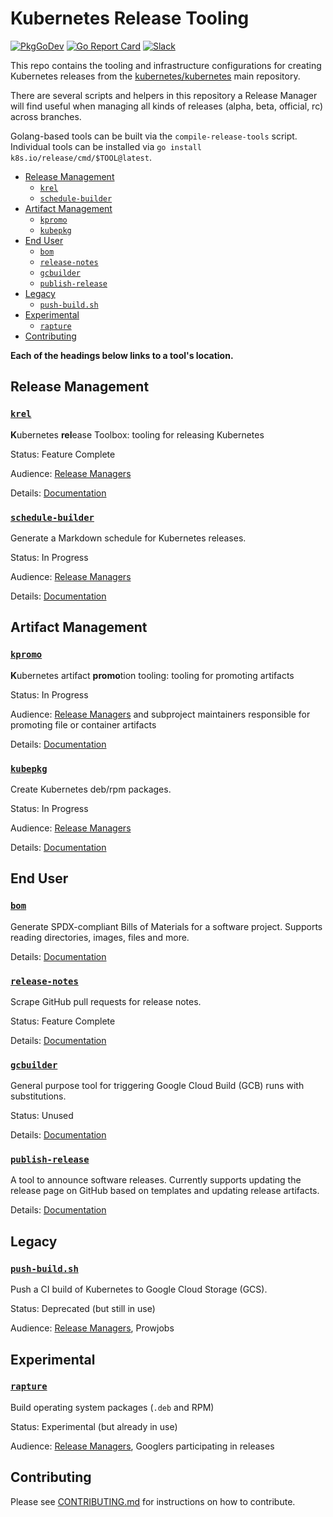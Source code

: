 # Kubernetes Release Tooling

[![PkgGoDev](https://pkg.go.dev/badge/k8s.io/release)](https://pkg.go.dev/k8s.io/release)
[![Go Report Card](https://goreportcard.com/badge/k8s.io/release)](https://goreportcard.com/report/k8s.io/release)
[![Slack](https://img.shields.io/badge/Slack-%23release--management-blueviolet)](https://kubernetes.slack.com/archives/C2C40FMNF)

This repo contains the tooling and infrastructure configurations for creating
Kubernetes releases from the [kubernetes/kubernetes] main repository.

There are several scripts and helpers in this repository a Release Manager will
find useful when managing all kinds of releases (alpha, beta, official, rc)
across branches.

Golang-based tools can be built via the `compile-release-tools` script.
Individual tools can be installed via `go install k8s.io/release/cmd/$TOOL@latest`.

- [Release Management](#release-management)
  - [`krel`](#krel)
  - [`schedule-builder`](#schedule-builder)
- [Artifact Management](#artifact-management)
  - [`kpromo`](#kpromo)
  - [`kubepkg`](#kubepkg)
- [End User](#end-user)
  - [`bom`](#bom)
  - [`release-notes`](#release-notes)
  - [`gcbuilder`](#gcbuilder)
  - [`publish-release`](#publish-release)
- [Legacy](#legacy)
  - [`push-build.sh`](#push-buildsh)
- [Experimental](#experimental)
  - [`rapture`](#rapture)
- [Contributing](#contributing)

**Each of the headings below links to a tool's location.**

## Release Management

### [`krel`](/cmd/krel)

**K**ubernetes **rel**ease Toolbox: tooling for releasing Kubernetes

Status: Feature Complete

Audience: [Release Managers][release-managers]

Details: [Documentation](/docs/krel/README.md)

### [`schedule-builder`](/cmd/schedule-builder)

Generate a Markdown schedule for Kubernetes releases.

Status: In Progress

Audience: [Release Managers][release-managers]

Details: [Documentation](/cmd/schedule-builder/README.md)

## Artifact Management

### [`kpromo`](https://sigs.k8s.io/promo-tools/cmd/kpromo)

**K**ubernetes artifact **promo**tion tooling: tooling for promoting artifacts

Status: In Progress

Audience: [Release Managers][release-managers] and subproject maintainers
responsible for promoting file or container artifacts

Details: [Documentation](https://sigs.k8s.io/promo-tools/README.md#kpromo)

### [`kubepkg`](/cmd/kubepkg)

Create Kubernetes deb/rpm packages.

Status: In Progress

Audience: [Release Managers][release-managers]

Details: [Documentation](/cmd/kubepkg/README.md)

## End User

### [`bom`](https://sigs.k8s.io/bom)

Generate SPDX-compliant Bills of Materials for a software
project. Supports reading directories, images, files and more.

Details: [Documentation](https://sigs.k8s.io/bom/README.md)

### [`release-notes`](/cmd/release-notes)

Scrape GitHub pull requests for release notes.

Status: Feature Complete

Details: [Documentation](/cmd/release-notes/README.md)

### [`gcbuilder`](/cmd/gcbuilder)

General purpose tool for triggering Google Cloud Build (GCB) runs with
substitutions.

Status: Unused

Details: [Documentation](/cmd/gcbuilder/README.md)

### [`publish-release`](/cmd/publish-release)

A tool to announce software releases. Currently supports updating the
release page on GitHub based on templates and updating release artifacts.

Details: [Documentation](cmd/publish-release/README.md)

## Legacy

### [`push-build.sh`](push-build.sh)

Push a CI build of Kubernetes to Google Cloud Storage (GCS).

Status: Deprecated (but still in use)

Audience: [Release Managers][release-managers], Prowjobs

## Experimental

### [`rapture`](hack/rapture/)

Build operating system packages (`.deb` and RPM)

Status: Experimental (but already in use)

Audience: [Release Managers][release-managers], Googlers participating in releases

## Contributing

Please see [CONTRIBUTING.md](CONTRIBUTING.md) for instructions on how to contribute.

[kubernetes/kubernetes]: https://git.k8s.io/kubernetes
[Branch Manager Handbook]: https://git.k8s.io/sig-release/release-engineering/role-handbooks/branch-manager.md
[release-managers]: https://git.k8s.io/sig-release/release-managers.md
